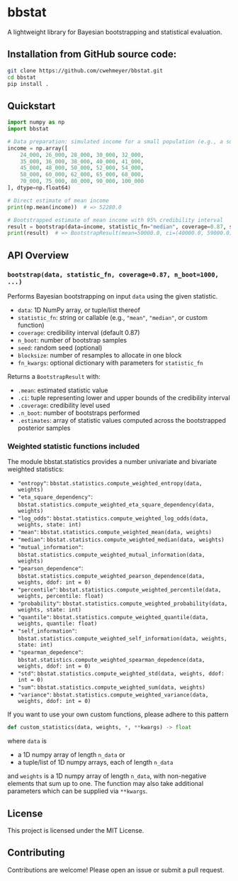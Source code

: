 # bbstat

A lightweight library for Bayesian bootstrapping and statistical evaluation.

## Installation from GitHub source code:

```bash
git clone https://github.com/cwehmeyer/bbstat.git
cd bbstat
pip install .
```

## Quickstart

```python
import numpy as np
import bbstat

# Data preparation: simulated income for a small population (e.g., a survey of 25 people)
income = np.array([
    24_000, 26_000, 28_000, 30_000, 32_000,
    35_000, 36_000, 38_000, 40_000, 41_000,
    45_000, 48_000, 50_000, 52_000, 54_000,
    58_000, 60_000, 62_000, 65_000, 68_000,
    70_000, 75_000, 80_000, 90_000, 100_000
], dtype=np.float64)

# Direct estimate of mean income
print(np.mean(income))  # => 52280.0

# Bootstrapped estimate of mean income with 95% credibility interval
result = bootstrap(data=income, statistic_fn="median", coverage=0.87, seed=1)
print(result)  # => BootstrapResult(mean=50000.0, ci=(40000.0, 59000.0), coverage=0.87, n_boot=1000)
```

## API Overview

### `bootstrap(data, statistic_fn, coverage=0.87, n_boot=1000, ...)`

Performs Bayesian bootstrapping on input `data` using the given statistic.

- `data`: 1D NumPy array, or tuple/list thereof
- `statistic_fn`: string or callable (e.g., `"mean"`, `"median"`, or custom function)
- `coverage`: credibility interval (default 0.87)
- `n_boot`: number of bootstrap samples
- `seed`: random seed (optional)
- `blocksize`: number of resamples to allocate in one block
- `fn_kwargs`: optional dictionary with parameters for `statistic_fn`

Returns a `BootstrapResult` with:
- `.mean`: estimated statistic value
- `.ci`: tuple representing lower and upper bounds of the credibility interval
- `.coverage`: credibility level used
- `.n_boot`: number of bootstraps performed
- `.estimates`: array of statistic values computed across the bootstrapped posterior samples

### Weighted statistic functions included

The module bbstat.statistics provides a number univariate and bivariate weighted statistics:
- `"entropy"`: `bbstat.statistics.compute_weighted_entropy(data, weights)`
- `"eta_square_dependency"`: `bbstat.statistics.compute_weighted_eta_square_dependency(data, weights)`
- `"log_odds"`: `bbstat.statistics.compute_weighted_log_odds(data, weights, state: int)`
- `"mean"`: `bbstat.statistics.compute_weighted_mean(data, weights)`
- `"median"`: `bbstat.statistics.compute_weighted_median(data, weights)`
- `"mutual_information"`: `bbstat.statistics.compute_weighted_mutual_information(data, weights)`
- `"pearson_dependence"`: `bbstat.statistics.compute_weighted_pearson_dependence(data, weights, ddof: int = 0)`
- `"percentile"`: `bbstat.statistics.compute_weighted_percentile(data, weights, percentile: float)`
- `"probability"`: `bbstat.statistics.compute_weighted_probability(data, weights, state: int)`
- `"quantile"`: `bbstat.statistics.compute_weighted_quantile(data, weights, quantile: float)`
- `"self_information"`: `bbstat.statistics.compute_weighted_self_information(data, weights, state: int)`
- `"spearman_depedence"`: `bbstat.statistics.compute_weighted_spearman_depedence(data, weights, ddof: int = 0)`
- `"std"`: `bbstat.statistics.compute_weighted_std(data, weights, ddof: int = 0)`
- `"sum"`: `bbstat.statistics.compute_weighted_sum(data, weights)`
- `"variance"`: `bbstat.statistics.compute_weighted_variance(data, weights, ddof: int = 0)`

If you want to use your own custom functions, please adhere to this pattern

```python
def custom_statistics(data, weights, *, **kwargs) -> float
```

where `data` is
- a 1D numpy array of length `n_data` or
- a tuple/list of 1D numpy arrays, each of length `n_data`

and `weights` is a 1D numpy array of length `n_data`, with non-negative elements that sum up to one. The function may also take additional parameters which can be supplied via `**kwargs`.

## License

This project is licensed under the MIT License.

## Contributing

Contributions are welcome! Please open an issue or submit a pull request.
